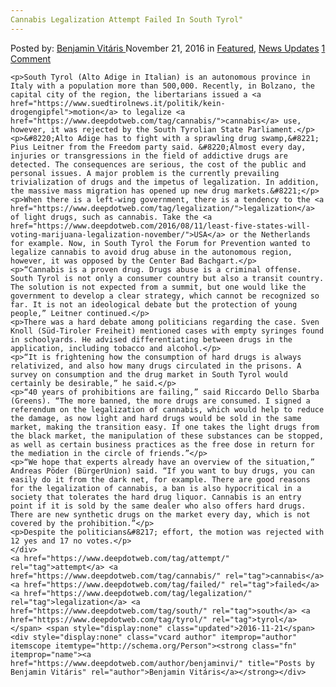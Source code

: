 ```yaml
---
Cannabis Legalization Attempt Failed In South Tyrol"
---
```

<article class="post-listing post-16506 post type-post status-publish format-standard has-post-thumbnail hentry  tag-attempt tag-cannabis tag-failed tag-legalization tag-south tag-tyrol">
    <div class="post-inner">
        <span>Posted by: <a href="https://www.deepdotweb.com/author/benjaminvi/" title="">Benjamin Vitáris </a></span>
    <span>November 21, 2016</span>
    <span>in <a href="https://www.deepdotweb.com/category/deepdot-news/" rel="category tag">Featured</a>, <a href="https://www.deepdotweb.com/category/news-updates/" rel="category tag">News Updates</a></span>
    <span><a href="https://www.deepdotweb.com/2016/11/21/cannabis-legalization-attempt-failed-south-tyrol/#comments">1 Comment</a></span>
    </p>
    <div class="clear"></div>
    
    <p>South Tyrol (Alto Adige in Italian) is an autonomous province in Italy with a population more than 500,000. Recently, in Bolzano, the capital city of the region, the libertarians issued a <a href="https://www.suedtirolnews.it/politik/kein-drogengipfel">motion</a> to legalize <a href="https://www.deepdotweb.com/tag/cannabis/">cannabis</a> use, however, it was rejected by the South Tyrolian State Parliament.</p>
    <p>&#8220;Alto Adige has to fight with a sprawling drug swamp,&#8221; Pius Leitner from the Freedom party said. &#8220;Almost every day, injuries or transgressions in the field of addictive drugs are detected. The consequences are serious, the cost of the public and personal issues. A major problem is the currently prevailing trivialization of drugs and the impetus of legalization. In addition, the massive mass migration has opened up new drug markets.&#8221;</p>
    <p>When there is a left-wing government, there is a tendency to the <a href="https://www.deepdotweb.com/tag/legalization/">legalization</a> of light drugs, such as cannabis. Take the <a href="https://www.deepdotweb.com/2016/08/11/least-five-states-will-voting-marijuana-legalization-november/">USA</a> or the Netherlands for example. Now, in South Tyrol the Forum for Prevention wanted to legalize cannabis to avoid drug abuse in the autonomous region, however, it was opposed by the Center Bad Bachgart.</p>
    <p>“Cannabis is a proven drug. Drugs abuse is a criminal offense. South Tyrol is not only a consumer country but also a transit country. The solution is not expected from a summit, but one would like the government to develop a clear strategy, which cannot be recognized so far. It is not an ideological debate but the protection of young people,” Leitner continued.</p>
    <p>There was a hard debate among politicians regarding the case. Sven Knoll (Süd-Tiroler Freiheit) mentioned cases with empty syringes found in schoolyards. He advised differentiating between drugs in the application, including tobacco and alcohol.</p>
    <p>“It is frightening how the consumption of hard drugs is always relativized, and also how many drugs circulated in the prisons. A survey on consumption and the drug market in South Tyrol would certainly be desirable,” he said.</p>
    <p>“40 years of prohibitions are failing,” said Riccardo Dello Sbarba (Greens). “The more banned, the more drugs are consumed. I signed a referendum on the legalization of cannabis, which would help to reduce the damage, as now light and hard drugs would be sold in the same market, making the transition easy. If one takes the light drugs from the black market, the manipulation of these substances can be stopped, as well as certain business practices as the free dose in return for the mediation in the circle of friends.”</p>
    <p>“We hope that experts already have an overview of the situation,” Andreas Pöder (BürgerUnion) said. “If you want to buy drugs, you can easily do it from the dark net, for example. There are good reasons for the legalization of cannabis, a ban is also hypocritical in a society that tolerates the hard drug liquor. Cannabis is an entry point if it is sold by the same dealer who also offers hard drugs. There are new synthetic drugs on the market every day, which is not covered by the prohibition.”</p>
    <p>Despite the politicians&#8217; effort, the motion was rejected with 12 yes and 17 no votes.</p>
    </div>
    <a href="https://www.deepdotweb.com/tag/attempt/" rel="tag">attempt</a> <a href="https://www.deepdotweb.com/tag/cannabis/" rel="tag">cannabis</a> <a href="https://www.deepdotweb.com/tag/failed/" rel="tag">failed</a> <a href="https://www.deepdotweb.com/tag/legalization/" rel="tag">legalization</a> <a href="https://www.deepdotweb.com/tag/south/" rel="tag">south</a> <a href="https://www.deepdotweb.com/tag/tyrol/" rel="tag">tyrol</a></span> <span style="display:none" class="updated">2016-11-21</span>
    <div style="display:none" class="vcard author" itemprop="author" itemscope itemtype="http://schema.org/Person"><strong class="fn" itemprop="name"><a href="https://www.deepdotweb.com/author/benjaminvi/" title="Posts by Benjamin Vitáris" rel="author">Benjamin Vitáris</a></strong></div>
    
